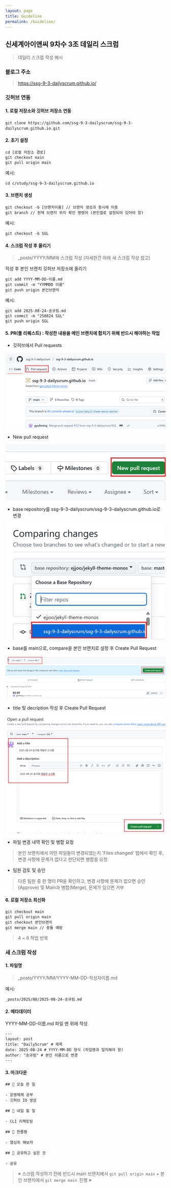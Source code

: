 ```yaml
---
layout: page
title: Guideline
permalink: /Guideline/
---
```



## 신세계아이앤씨 9차수 3조 데일리 스크럼
> 데일리 스크럼 작성 예시


### 블로그 주소
> https://ssg-9-3-dailyscrum.github.io/


### 깃허브 연동
#### 1. 로컬 저장소와 깃허브 저장소 연동

`git clone https://github.com/ssg-9-3-dailyscrum/ssg-9-3-dailyscrum.github.io.git`


#### 2. 초기 설정

```
cd [로컬 저장소 경로]  
git checkout main
git pull origin main
```
예시:

`cd c/study/ssg-9-3-dailyscrum.github.io`


#### 3. 브랜치 생성

```
git checkout -b [브랜치이름] // 브랜치 생성과 동시에 이동
git branch // 현재 브랜치 위치 확인 명령어 (본인껄로 설정되어 있어야 함)
```
예시:

`git checkout -b SGL`


#### 4. 스크럼 작성 후 올리기
> _posts/YYYY/MM에 스크럼 작성 (자세한건 아래 새 스크럼 작성 참고)

작성 후 본인 브랜치 깃허브 저장소에 올리기
```
git add YYYY-MM-DD-이름.md
git commit -m "YYMMDD 이름"
git push origin 본인브랜치
```
예시:
```
git add 2025-08-24-송규림.md
git commit -m "250824 SGL"
git push origin SGL
```


#### 5. PR(풀 리퀘스트) : 작성한 내용을 메인 브랜치에 합치기 위해 반드시 해야하는 작업
- 깃허브에서 Pull requests

![alt text](/public/img/screenshot-1.png)

- New pull request 

![alt text](/public/img/screenshot-2.png)

- base repository를 ssg-9-3-dailyscrum/ssg-9-3-dailyscrum.github.io로 변경

![alt text](/public/img/screenshot-3.png)

- base를 main으로, compare을 본인 브랜치로 설정 후 Create Pull Request

![alt text](/public/img/screenshot-4.png)

- title 및 decription 작성 후 Create Pull Request

![alt text](/public/img/screenshot-5.png)

- 파일 변경 내역 확인 및 병합 요청

> 본인 브랜치에서 어떤 파일들이 변경되었는지 'Files changed' 탭에서 확인 후, 변경 사항에 문제가 없다고 판단되면 병합을 요청

- 팀원 검토 및 승인

> 다른 팀원 중 한 명이 PR을 확인하고, 변경 사항에 문제가 없으면 승인(Approve) 및 Main과 병합(Merge), 문제가 있으면 거부 


#### 6. 로컬 저장소 최신화
```
git checkout main
git pull origin main
git checkout 본인브랜치
git merge main // 충돌 예방
```

> 4 ~ 6 작업 반복

### 새 스크럼 작성

#### 1. 파일명
> _posts/YYYY/MM/YYYY-MM-DD-작성자이름.md

예시:

`_posts/2025/08/2025-08-24-송규림.md`

#### 2. 메타데이터
YYYY-MM-DD-이름.md 파일 맨 위에 작성
```
---
layout: post
title: "DailyScrum" # 제목
date: 2025-08-24 # YYYY-MM-DD 형식 (파일명과 일치해야 함)
author: "송규림" # 본인 이름으로 변경
---
```
#### 3. 마크다운
```
## 📝 오늘 한 일

- 운영체제 공부
- 깃허브 IO 생성

## 🎯 내일 할 일

- CLI 리팩토링

## 💭 한줄평

- 열심히 해보자

## 🔗 공유하고 싶은 것

- 공유
```

> ※ 스크럼 작성하기 전에 반드시 main 브랜치에서 `git pull origin main` + 본인 브랜치에서 `git merge main `진행 ※


